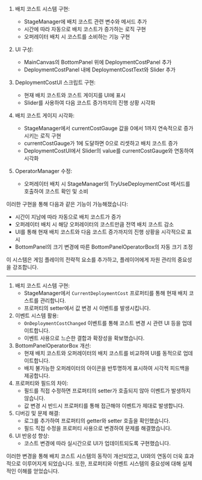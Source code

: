 1. 배치 코스트 시스템 구현:
   - StageManager에 배치 코스트 관련 변수와 메서드 추가
   - 시간에 따라 자동으로 배치 코스트가 증가하는 로직 구현
   - 오퍼레이터 배치 시 코스트를 소비하는 기능 구현

2. UI 구성:
   - MainCanvas의 BottomPanel 위에 DeploymentCostPanel 추가
   - DeploymentCostPanel 내에 DeploymentCostText와 Slider 추가

3. DeploymentCostUI 스크립트 구현:
   - 현재 배치 코스트와 코스트 게이지를 UI에 표시
   - Slider를 사용하여 다음 코스트 증가까지의 진행 상황 시각화

4. 배치 코스트 게이지 시각화:
   - StageManager에서 currentCostGauge 값을 0에서 1까지 연속적으로 증가시키는 로직 구현
   - currentCostGauge가 1에 도달하면 0으로 리셋하고 배치 코스트 증가
   - DeploymentCostUI에서 Slider의 value를 currentCostGauge와 연동하여 시각화

5. OperatorManager 수정:
   - 오퍼레이터 배치 시 StageManager의 TryUseDeploymentCost 메서드를 호출하여 코스트 확인 및 소비

이러한 구현을 통해 다음과 같은 기능이 가능해졌습니다:
- 시간이 지남에 따라 자동으로 배치 코스트가 증가
- 오퍼레이터 배치 시 해당 오퍼레이터의 코스트만큼 전역 배치 코스트 감소
- UI를 통해 현재 배치 코스트와 다음 코스트 증가까지의 진행 상황을 시각적으로 표시
- BottomPanel의 크기 변경에 따른 BottomPanelOperatorBox의 자동 크기 조정

이 시스템은 게임 플레이의 전략적 요소를 추가하고, 플레이어에게 자원 관리의 중요성을 강조합니다.

---
1. 배치 코스트 시스템 구현:
    - StageManager에서 `CurrentDeploymentCost` 프로퍼티를 통해 현재 배치 코스트를 관리합니다.
    - 프로퍼티의 setter에서 값 변경 시 이벤트를 발생시킵니다.
2. 이벤트 시스템 활용:
    - `OnDeploymentCostChanged` 이벤트를 통해 코스트 변경 시 관련 UI 등을 업데이트합니다.
    - 이벤트 사용으로 느슨한 결합과 확장성을 확보했습니다.
3. BottomPanelOperatorBox 개선:
    - 현재 배치 코스트와 오퍼레이터의 배치 코스트를 비교하여 UI를 동적으로 업데이트합니다.
    - 배치 불가능한 오퍼레이터의 아이콘을 반투명하게 표시하여 시각적 피드백을 제공합니다.
4. 프로퍼티와 필드의 차이:
    - 필드를 직접 수정하면 프로퍼티의 setter가 호출되지 않아 이벤트가 발생하지 않습니다.
    - 값 변경 시 반드시 프로퍼티를 통해 접근해야 이벤트가 제대로 발생합니다.
5. 디버깅 및 문제 해결:
    - 로그를 추가하여 프로퍼티의 getter와 setter 호출을 확인했습니다.
    - 필드 직접 수정을 프로퍼티 사용으로 변경하여 문제를 해결했습니다.
6. UI 반응성 향상:
    - 코스트 변경에 따라 실시간으로 UI가 업데이트되도록 구현했습니다.

이러한 변경을 통해 배치 코스트 시스템의 동작이 개선되었고, UI와의 연동이 더욱 효과적으로 이루어지게 되었습니다. 또한, 프로퍼티와 이벤트 시스템의 중요성에 대해 실제적인 이해를 얻었습니다.
